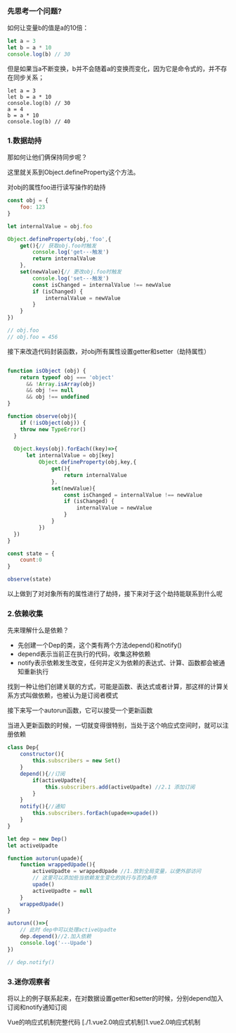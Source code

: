### 先思考一个问题?
如何让变量b的值是a的10倍：
```javascript
let a = 3
let b = a * 10
console.log(b) // 30
```
但是如果当a不断变换，b并不会随着a的变换而变化，因为它是命令式的，并不存在同步关系；
```
let a = 3
let b = a * 10
console.log(b) // 30
a = 4
b = a * 10
console.log(b) // 40
```

### 1.数据劫持
那如何让他们俩保持同步呢？

这里就关系到Object.defineProperty这个方法。


对obj的属性foo进行读写操作的劫持

```javascript
const obj = {
	foo: 123
}

let internalValue = obj.foo

Object.defineProperty(obj,'foo',{
	get(){// 获取obj.foo时触发
    	console.log('get---触发')
		return internalValue
	},
	set(newValue){// 更改obj.foo时触发
    	console.log('set---触发')
		const isChanged = internalValue !== newValue
		if (isChanged) {
			internalValue = newValue
		}
	}
})

// obj.foo
// obj.foo = 456
```
接下来改造代码封装函数，对obj所有属性设置getter和setter（劫持属性）
```javascript

function isObject (obj) {
    return typeof obj === 'object'
      && !Array.isArray(obj)
      && obj !== null
      && obj !== undefined
}

function observe(obj){
	if (!isObject(obj)) {
    throw new TypeError()
  }
	
  Object.keys(obj).forEach((key)=>{
      let internalValue = obj[key]
          Object.defineProperty(obj,key,{
              get(){
                  return internalValue
              },
              set(newValue){
                  const isChanged = internalValue !== newValue
                  if (isChanged) {
                      internalValue = newValue
                  }
              }
          })
  })
}

const state = {
	count:0
}

observe(state)

```
以上做到了对对象所有的属性进行了劫持，接下来对于这个劫持能联系到什么呢
### 2.依赖收集
先来理解什么是依赖？
*  先创建一个Dep的类，这个类有两个方法depend()和notify()
*  depend表示当前正在执行的代码，收集这种依赖
*  notify表示依赖发生改变，任何并定义为依赖的表达式、计算、函数都会被通知重新执行

找到一种让他们创建关联的方式，可能是函数、表达式或者计算，那这样的计算关系方式叫做依赖，也被认为是订阅者模式

接下来写一个autorun函数，它可以接受一个更新函数

当进入更新函数的时候，一切就变得很特别，当处于这个响应式空间时，就可以注册依赖

```javascript
class Dep{
	constructor(){
		this.subscribers = new Set()
	}
	depend(){//订阅
		if(activeUpadte){
			this.subscribers.add(activeUpadte) //2.1 添加订阅
		}
	}
	notify(){//通知
		this.subscribers.forEach(upade=>upade())
	}
}

let dep = new Dep()
let activeUpadte

function autorun(upade){
	function wrappedUpade(){
		activeUpadte = wrappedUpade //1.放到全局变量，以便外部访问
        // 这里可以添加些当依赖发生变化的执行与否的条件
		upade()
		activeUpadte = null
	}
	wrappedUpade()
}

autorun(()=>{
	// 此时 dep中可以处理activeUpadte
	dep.depend()//2.加入依赖
	console.log('---Upade')
})

// dep.notify()

```
### 3.迷你观察者
将以上的例子联系起来，在对数据设置getter和setter的时候，分别depend加入订阅和notify通知订阅

Vue的响应式机制完整代码 [./1.vue2.0响应式机制]1.vue2.0响应式机制



